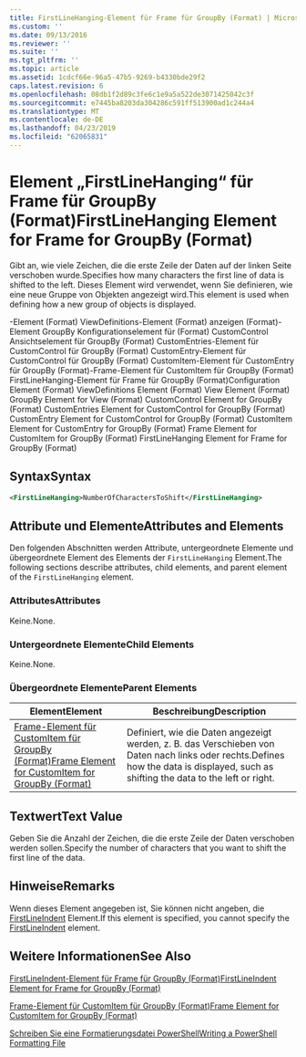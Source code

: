 ```yaml
---
title: FirstLineHanging-Element für Frame für GroupBy (Format) | Microsoft-Dokumentation
ms.custom: ''
ms.date: 09/13/2016
ms.reviewer: ''
ms.suite: ''
ms.tgt_pltfrm: ''
ms.topic: article
ms.assetid: 1cdcf66e-96a5-47b5-9269-b4330bde29f2
caps.latest.revision: 6
ms.openlocfilehash: 08db1f2d89c3fe6c1e9a5a522de3071425042c3f
ms.sourcegitcommit: e7445ba8203da304286c591ff513900ad1c244a4
ms.translationtype: MT
ms.contentlocale: de-DE
ms.lasthandoff: 04/23/2019
ms.locfileid: "62065831"
---
```

# <a name="firstlinehanging-element-for-frame-for-groupby-format"></a><span data-ttu-id="0b466-102">Element „FirstLineHanging“ für Frame für GroupBy (Format)</span><span class="sxs-lookup"><span data-stu-id="0b466-102">FirstLineHanging Element for Frame for GroupBy (Format)</span></span>

<span data-ttu-id="0b466-103">Gibt an, wie viele Zeichen, die die erste Zeile der Daten auf der linken Seite verschoben wurde.</span><span class="sxs-lookup"><span data-stu-id="0b466-103">Specifies how many characters the first line of data is shifted to the left.</span></span> <span data-ttu-id="0b466-104">Dieses Element wird verwendet, wenn Sie definieren, wie eine neue Gruppe von Objekten angezeigt wird.</span><span class="sxs-lookup"><span data-stu-id="0b466-104">This element is used when defining how a new group of objects is displayed.</span></span>

<span data-ttu-id="0b466-105">-Element (Format) ViewDefinitions-Element (Format) anzeigen (Format)-Element GroupBy Konfigurationselement für (Format) CustomControl Ansichtselement für GroupBy (Format) CustomEntries-Element für CustomControl für GroupBy (Format) CustomEntry-Element für CustomControl für GroupBy (Format) CustomItem-Element für CustomEntry für GroupBy (Format)-Frame-Element für CustomItem für GroupBy (Format) FirstLineHanging-Element für Frame für GroupBy (Format)</span><span class="sxs-lookup"><span data-stu-id="0b466-105">Configuration Element (Format) ViewDefinitions Element (Format) View Element (Format) GroupBy Element for View (Format) CustomControl Element for GroupBy (Format) CustomEntries Element for CustomControl for GroupBy (Format) CustomEntry Element for CustomControl for GroupBy (Format) CustomItem Element for CustomEntry for GroupBy (Format) Frame Element for CustomItem for GroupBy (Format) FirstLineHanging Element for Frame for GroupBy (Format)</span></span>

## <a name="syntax"></a><span data-ttu-id="0b466-106">Syntax</span><span class="sxs-lookup"><span data-stu-id="0b466-106">Syntax</span></span>

```xml
<FirstLineHanging>NumberOfCharactersToShift</FirstLineHanging>
```

## <a name="attributes-and-elements"></a><span data-ttu-id="0b466-107">Attribute und Elemente</span><span class="sxs-lookup"><span data-stu-id="0b466-107">Attributes and Elements</span></span>

<span data-ttu-id="0b466-108">Den folgenden Abschnitten werden Attribute, untergeordnete Elemente und übergeordnete Element des Elements der `FirstLineHanging` Element.</span><span class="sxs-lookup"><span data-stu-id="0b466-108">The following sections describe attributes, child elements, and parent element of the `FirstLineHanging` element.</span></span>

### <a name="attributes"></a><span data-ttu-id="0b466-109">Attributes</span><span class="sxs-lookup"><span data-stu-id="0b466-109">Attributes</span></span>

<span data-ttu-id="0b466-110">Keine.</span><span class="sxs-lookup"><span data-stu-id="0b466-110">None.</span></span>

### <a name="child-elements"></a><span data-ttu-id="0b466-111">Untergeordnete Elemente</span><span class="sxs-lookup"><span data-stu-id="0b466-111">Child Elements</span></span>

<span data-ttu-id="0b466-112">Keine.</span><span class="sxs-lookup"><span data-stu-id="0b466-112">None.</span></span>

### <a name="parent-elements"></a><span data-ttu-id="0b466-113">Übergeordnete Elemente</span><span class="sxs-lookup"><span data-stu-id="0b466-113">Parent Elements</span></span>

|<span data-ttu-id="0b466-114">Element</span><span class="sxs-lookup"><span data-stu-id="0b466-114">Element</span></span>|<span data-ttu-id="0b466-115">Beschreibung</span><span class="sxs-lookup"><span data-stu-id="0b466-115">Description</span></span>|
|-------------|-----------------|
|[<span data-ttu-id="0b466-116">Frame-Element für CustomItem für GroupBy (Format)</span><span class="sxs-lookup"><span data-stu-id="0b466-116">Frame Element for CustomItem for GroupBy (Format)</span></span>](./frame-element-for-customitem-for-groupby-format.md)|<span data-ttu-id="0b466-117">Definiert, wie die Daten angezeigt werden, z. B. das Verschieben von Daten nach links oder rechts.</span><span class="sxs-lookup"><span data-stu-id="0b466-117">Defines how the data is displayed, such as shifting the data to the left or right.</span></span>|

## <a name="text-value"></a><span data-ttu-id="0b466-118">Textwert</span><span class="sxs-lookup"><span data-stu-id="0b466-118">Text Value</span></span>

<span data-ttu-id="0b466-119">Geben Sie die Anzahl der Zeichen, die die erste Zeile der Daten verschoben werden sollen.</span><span class="sxs-lookup"><span data-stu-id="0b466-119">Specify the number of characters that you want to shift the first line of the data.</span></span>

## <a name="remarks"></a><span data-ttu-id="0b466-120">Hinweise</span><span class="sxs-lookup"><span data-stu-id="0b466-120">Remarks</span></span>

<span data-ttu-id="0b466-121">Wenn dieses Element angegeben ist, Sie können nicht angeben, die [FirstLineIndent](./firstlineindent-element-for-frame-for-groupby-format.md) Element.</span><span class="sxs-lookup"><span data-stu-id="0b466-121">If this element is specified, you cannot specify the [FirstLineIndent](./firstlineindent-element-for-frame-for-groupby-format.md) element.</span></span>

## <a name="see-also"></a><span data-ttu-id="0b466-122">Weitere Informationen</span><span class="sxs-lookup"><span data-stu-id="0b466-122">See Also</span></span>

[<span data-ttu-id="0b466-123">FirstLineIndent-Element für Frame für GroupBy (Format)</span><span class="sxs-lookup"><span data-stu-id="0b466-123">FirstLineIndent Element for Frame for GroupBy (Format)</span></span>](./firstlineindent-element-for-frame-for-groupby-format.md)

[<span data-ttu-id="0b466-124">Frame-Element für CustomItem für GroupBy (Format)</span><span class="sxs-lookup"><span data-stu-id="0b466-124">Frame Element for CustomItem for GroupBy (Format)</span></span>](./frame-element-for-customitem-for-groupby-format.md)

[<span data-ttu-id="0b466-125">Schreiben Sie eine Formatierungsdatei PowerShell</span><span class="sxs-lookup"><span data-stu-id="0b466-125">Writing a PowerShell Formatting File</span></span>](./writing-a-powershell-formatting-file.md)
